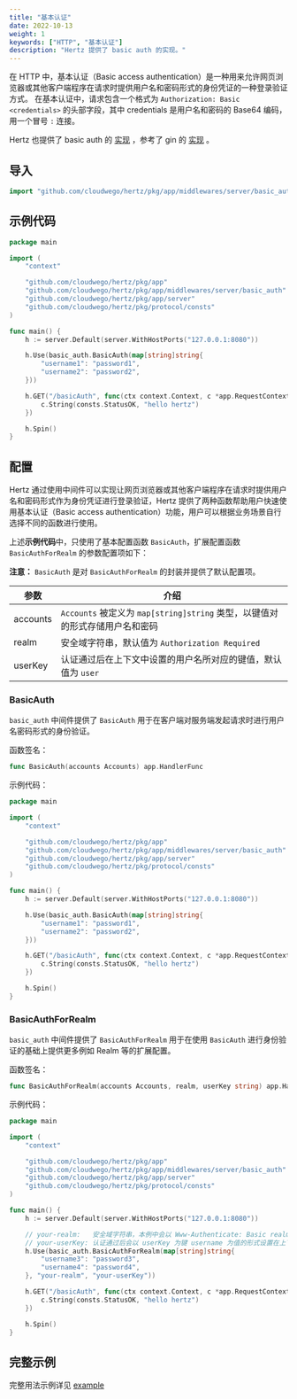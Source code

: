 ```yaml
---
title: "基本认证"
date: 2022-10-13
weight: 1
keywords: ["HTTP", "基本认证"]
description: "Hertz 提供了 basic auth 的实现。"
---
```


在 HTTP 中，基本认证（Basic access authentication）是一种用来允许网页浏览器或其他客户端程序在请求时提供用户名和密码形式的身份凭证的一种登录验证方式。
在基本认证中，请求包含一个格式为 `Authorization: Basic <credentials>` 的头部字段，其中 credentials 是用户名和密码的 Base64 编码，用一个冒号 `:` 连接。

Hertz 也提供了 basic auth 的 [实现](https://github.com/cloudwego/hertz/tree/main/pkg/app/middlewares/server/basic_auth) ，参考了 gin 的 [实现](https://github.com/gin-gonic/gin#using-basicauth-middleware) 。

## 导入

```go
import "github.com/cloudwego/hertz/pkg/app/middlewares/server/basic_auth"
```

## 示例代码

```go
package main

import (
    "context"

    "github.com/cloudwego/hertz/pkg/app"
    "github.com/cloudwego/hertz/pkg/app/middlewares/server/basic_auth"
    "github.com/cloudwego/hertz/pkg/app/server"
    "github.com/cloudwego/hertz/pkg/protocol/consts"
)

func main() {
    h := server.Default(server.WithHostPorts("127.0.0.1:8080"))

    h.Use(basic_auth.BasicAuth(map[string]string{
        "username1": "password1",
        "username2": "password2",
    }))

    h.GET("/basicAuth", func(ctx context.Context, c *app.RequestContext) {
        c.String(consts.StatusOK, "hello hertz")
    })

    h.Spin()
}
```

## 配置

Hertz 通过使用中间件可以实现让网页浏览器或其他客户端程序在请求时提供用户名和密码形式作为身份凭证进行登录验证，Hertz 提供了两种函数帮助用户快速使用基本认证（Basic access authentication）功能，用户可以根据业务场景自行选择不同的函数进行使用。

上述**示例代码**中，只使用了基本配置函数 `BasicAuth`，扩展配置函数 `BasicAuthForRealm` 的参数配置项如下：

**注意：** `BasicAuth` 是对 `BasicAuthForRealm` 的封装并提供了默认配置项。

| 参数     | 介绍                                                                         |
| -------- | ---------------------------------------------------------------------------- |
| accounts | `Accounts` 被定义为 `map[string]string` 类型，以键值对的形式存储用户名和密码 |
| realm    | 安全域字符串，默认值为 `Authorization Required`                              |
| userKey  | 认证通过后在上下文中设置的用户名所对应的键值，默认值为 `user`                |

### BasicAuth

`basic_auth` 中间件提供了 `BasicAuth` 用于在客户端对服务端发起请求时进行用户名密码形式的身份验证。

函数签名：

```go
func BasicAuth(accounts Accounts) app.HandlerFunc
```

示例代码：

```go
package main

import (
    "context"

    "github.com/cloudwego/hertz/pkg/app"
    "github.com/cloudwego/hertz/pkg/app/middlewares/server/basic_auth"
    "github.com/cloudwego/hertz/pkg/app/server"
    "github.com/cloudwego/hertz/pkg/protocol/consts"
)

func main() {
    h := server.Default(server.WithHostPorts("127.0.0.1:8080"))

    h.Use(basic_auth.BasicAuth(map[string]string{
        "username1": "password1",
        "username2": "password2",
    }))

    h.GET("/basicAuth", func(ctx context.Context, c *app.RequestContext) {
        c.String(consts.StatusOK, "hello hertz")
    })

    h.Spin()
}
```

### BasicAuthForRealm

`basic_auth` 中间件提供了 `BasicAuthForRealm` 用于在使用 `BasicAuth` 进行身份验证的基础上提供更多例如 Realm 等的扩展配置。

函数签名：

```go
func BasicAuthForRealm(accounts Accounts, realm, userKey string) app.HandlerFunc
```

示例代码：

```go
package main

import (
    "context"

    "github.com/cloudwego/hertz/pkg/app"
    "github.com/cloudwego/hertz/pkg/app/middlewares/server/basic_auth"
    "github.com/cloudwego/hertz/pkg/app/server"
    "github.com/cloudwego/hertz/pkg/protocol/consts"
)

func main() {
    h := server.Default(server.WithHostPorts("127.0.0.1:8080"))

    // your-realm:   安全域字符串，本例中会以 Www-Authenticate: Basic realm="your-realm" 的形式保存在响应头中
    // your-userKey: 认证通过后会以 userKey 为键 username 为值的形式设置在上下文中
    h.Use(basic_auth.BasicAuthForRealm(map[string]string{
        "username3": "password3",
        "username4": "password4",
    }, "your-realm", "your-userKey"))

    h.GET("/basicAuth", func(ctx context.Context, c *app.RequestContext) {
        c.String(consts.StatusOK, "hello hertz")
    })

    h.Spin()
}
```

## 完整示例

完整用法示例详见 [example](https://github.com/cloudwego/hertz-examples/blob/main/middleware/basicauth/main.go)
